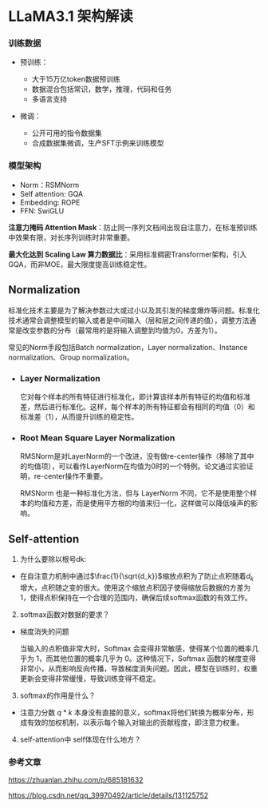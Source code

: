 # LLaMA3.1 架构解读

### 训练数据
- 预训练：
    - 大于15万亿token数据预训练
    - 数据混合包括常识，数学，推理，代码和任务
    - 多语言支持

- 微调：
    - 公开可用的指令数据集
    - 合成数据集微调，生产SFT示例来训练模型

### 模型架构
- Norm：RSMNorm 
- Self attention: GQA
- Embedding: ROPE
- FFN: SwiGLU

**注意力掩码 Attention Mask**：防止同一序列文档间出现自注意力，在标准预训练中效果有限，对长序列训练时非常重要。

**最大化达到 Scaling Law 算力数据比**：采用标准稠密Transformer架构，引入GQA，而非MOE，最大限度提高训练稳定性。


## Normalization
标准化技术主要是为了解决参数过大或过小以及其引发的梯度爆炸等问题。标准化技术通常会调整模型的输入或者是中间输入（层和层之间传递的值），调整方法通常是改变参数的分布（最常用的是将输入调整到均值为0，方差为1）。

常见的Norm手段包括Batch normalization，Layer normalization、Instance normalization、Group normalization。

- ### Layer Normalization
    它对每个样本的所有特征进行标准化，即计算该样本所有特征的均值和标准差，然后进行标准化。这样，每个样本的所有特征都会有相同的均值（0）和标准差（1），从而提升训练的稳定性。

- ### Root Mean Square Layer Normalization

    RMSNorm是对LayerNorm的一个改进，没有做re-center操作（移除了其中的均值项），可以看作LayerNorm在均值为0时的一个特例。论文通过实验证明，re-center操作不重要。

    RMSNorm 也是一种标准化方法，但与 LayerNorm 不同，它不是使用整个样本的均值和方差，而是使用平方根的均值来归一化，这样做可以降低噪声的影响。


## Self-attention

1. 为什么要除以根号dk: 
- 在自注意力机制中通过$\frac{1}{\sqrt{d_k}}$缩放点积为了防止点积随着$d_k$增大，点积随之变的很大。使用这个缩放点积因子使得缩放后数据的方差为1，使得点积保持在一个合理的范围内，确保后续softmax函数的有效工作。

2. softmax函数对数据的要求？
- 梯度消失的问题

    当输入的点积值非常大时，Softmax 会变得非常敏感，使得某个位置的概率几乎为 1，而其他位置的概率几乎为 0。这种情况下，Softmax 函数的梯度变得非常小，从而影响反向传播，导致梯度消失问题。因此，模型在训练时，权重更新会变得非常缓慢，导致训练变得不稳定。

3. softmax的作用是什么？
- 注意力分数 $q*k$ 本身没有直接的意义，softmax将他们转换为概率分布，形成有效的加权机制，以表示每个输入对输出的贡献程度，即注意力权重。 

4. self-attention中 self体现在什么地方？












### 参考文章
https://zhuanlan.zhihu.com/p/685181632

https://blog.csdn.net/qq_39970492/article/details/131125752